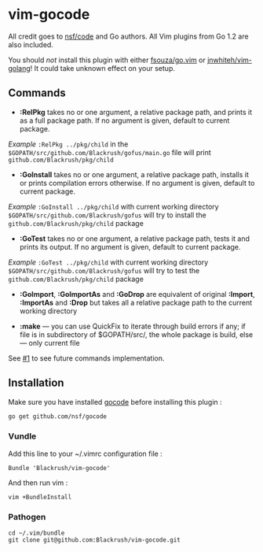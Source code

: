 vim-gocode
==========

All credit goes to [nsf/code](http://github.com/nsf/gocode) and Go authors.
All Vim plugins from Go 1.2 are also included.

You should *not* install this plugin with either [fsouza/go.vim](https://github.com/fsouza/go.vim) or [jnwhiteh/vim-golang](https://github.com/jnwhiteh/vim-golang)! It could take unknown effect on your setup.
## Commands


* **:RelPkg** takes no or one argument, a relative package path, and prints it as a full package path. If no argument is given, default to current package.

*Example* `:RelPkg ../pkg/child` in the `$GOPATH/src/github.com/Blackrush/gofus/main.go` file will print `github.com/Blackrush/pkg/child`

* **:GoInstall** takes no or one argument, a relative package path, installs it or prints compilation errors otherwise. If no argument is given, default to current package.

*Example* `:GoInstall ../pkg/child` with current working directory `$GOPATH/src/github.com/Blackrush/gofus`
will try to install the `github.com/Blackrush/pkg/child` package

* **:GoTest** takes no or one argument, a relative package path, tests it and prints its output. If no argument is given, default to current package.

*Example* `:GoTest ../pkg/child` with current working directory `$GOPATH/src/github.com/Blackrush/gofus`
will try to test the `github.com/Blackrush/pkg/child` package

* **:GoImport**, **:GoImportAs** and **:GoDrop** are equivalent of original **:Import**, **:ImportAs** and **:Drop**
but takes all a relative package path to the current working directory

* **:make** — you can use QuickFix to iterate through build errors if any; if file is in subdirectory of $GOPATH/src/, the whole package is build, else — only current file

See [#1](https://github.com/Blackrush/vim-gocode/issues/1) to see future commands implementation.

## Installation

Make sure you have installed [gocode](https://github.com/nsf/gocode) before installing this plugin :

```bash
go get github.com/nsf/gocode
```

### Vundle

Add this line to your ~/.vimrc configuration file :

    Bundle 'Blackrush/vim-gocode'

And then run vim :

    vim +BundleInstall

### Pathogen

    cd ~/.vim/bundle
    git clone git@github.com:Blackrush/vim-gocode.git
